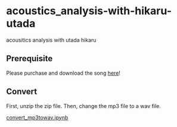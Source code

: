 # acoustics_analysis-with-hikaru-utada
acousitics analysis with utada hikaru

## Prerequisite

Please purchase and download the song [here](https://www.amazon.co.jp/%E4%BF%BA%E3%81%AE%E5%BD%BC%E5%A5%B3/dp/B01LY8I9F8)!  

## Convert

First, unzip the zip file.
Then, change the mp3 file to a wav file.

[convert_mp3towav.ipynb]()
